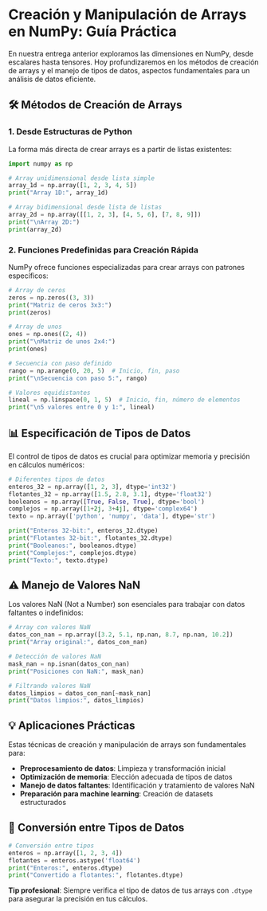 # Creación y Manipulación de Arrays en NumPy: Guía Práctica

En nuestra entrega anterior exploramos las dimensiones en NumPy, desde escalares hasta tensores. Hoy profundizaremos en los métodos de creación de arrays y el manejo de tipos de datos, aspectos fundamentales para un análisis de datos eficiente.

## 🛠️ Métodos de Creación de Arrays

### 1. Desde Estructuras de Python
La forma más directa de crear arrays es a partir de listas existentes:

```python
import numpy as np

# Array unidimensional desde lista simple
array_1d = np.array([1, 2, 3, 4, 5])
print("Array 1D:", array_1d)

# Array bidimensional desde lista de listas
array_2d = np.array([[1, 2, 3], [4, 5, 6], [7, 8, 9]])
print("\nArray 2D:")
print(array_2d)
```

### 2. Funciones Predefinidas para Creación Rápida
NumPy ofrece funciones especializadas para crear arrays con patrones específicos:

```python
# Array de ceros
zeros = np.zeros((3, 3))
print("Matriz de ceros 3x3:")
print(zeros)

# Array de unos
ones = np.ones((2, 4))
print("\nMatriz de unos 2x4:")
print(ones)

# Secuencia con paso definido
rango = np.arange(0, 20, 5)  # Inicio, fin, paso
print("\nSecuencia con paso 5:", rango)

# Valores equidistantes
lineal = np.linspace(0, 1, 5)  # Inicio, fin, número de elementos
print("\n5 valores entre 0 y 1:", lineal)
```

## 📊 Especificación de Tipos de Datos

El control de tipos de datos es crucial para optimizar memoria y precisión en cálculos numéricos:

```python
# Diferentes tipos de datos
enteros_32 = np.array([1, 2, 3], dtype='int32')
flotantes_32 = np.array([1.5, 2.8, 3.1], dtype='float32')
booleanos = np.array([True, False, True], dtype='bool')
complejos = np.array([1+2j, 3+4j], dtype='complex64')
texto = np.array(['python', 'numpy', 'data'], dtype='str')

print("Enteros 32-bit:", enteros_32.dtype)
print("Flotantes 32-bit:", flotantes_32.dtype)
print("Booleanos:", booleanos.dtype)
print("Complejos:", complejos.dtype)
print("Texto:", texto.dtype)
```

## ⚠️ Manejo de Valores NaN

Los valores NaN (Not a Number) son esenciales para trabajar con datos faltantes o indefinidos:

```python
# Array con valores NaN
datos_con_nan = np.array([3.2, 5.1, np.nan, 8.7, np.nan, 10.2])
print("Array original:", datos_con_nan)

# Detección de valores NaN
mask_nan = np.isnan(datos_con_nan)
print("Posiciones con NaN:", mask_nan)

# Filtrando valores NaN
datos_limpios = datos_con_nan[~mask_nan]
print("Datos limpios:", datos_limpios)
```

## 💡 Aplicaciones Prácticas

Estas técnicas de creación y manipulación de arrays son fundamentales para:

- **Preprocesamiento de datos**: Limpieza y transformación inicial
- **Optimización de memoria**: Elección adecuada de tipos de datos
- **Manejo de datos faltantes**: Identificación y tratamiento de valores NaN
- **Preparación para machine learning**: Creación de datasets estructurados

## 🔄 Conversión entre Tipos de Datos

```python
# Conversión entre tipos
enteros = np.array([1, 2, 3, 4])
flotantes = enteros.astype('float64')
print("Enteros:", enteros.dtype)
print("Convertido a flotantes:", flotantes.dtype)
```


**Tip profesional**: Siempre verifica el tipo de datos de tus arrays con `.dtype` para asegurar la precisión en tus cálculos.